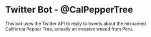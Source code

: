 # Twitter Bot - @CalPepperTree
This bot uses the Twitter API to reply to tweets about the misnamed California Pepper Tree, actually an invasive weeed from Peru.
